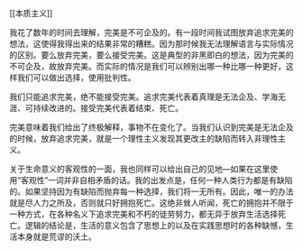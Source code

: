 [[本质主义]]  

我花了数年的时间去理解，完美是不可企及的。有一段时间我试图放弃追求完美的想法，这使得我得出来的结果非常的糟糕。因为那时候我无法理解语言与实际情况的区别。要么放弃完美，要么接受完美。这是典型的非黑即白的想法，因为完美的不可企及，故放弃完美。而实际的情况是我们可以辨别出哪一种比哪一种更好，这样我们可以做出选择，使用批判性。

 我们只能追求完美，绝不能接受完美。追求完美代表着真理是无法企及、学海无涯、可持续改进的。接受完美代表着结束、死亡。
 
 完美意味着我们给出了终极解释，事物不在变化了。当我们认识到完美是无法企及的时候，放弃追求完美，就是一个理性主义发现其更改主的缺陷而转入非理性主义。

 关于生命意义的客观性的一面，我也同样可以给出自己的见地—如果在这里使用“客观性”一词并非自相矛盾的话。我的出发点是，任何一种人类行为都是有缺陷的。如果坚持因为有缺陷而抛弃每一种选择，我们将一无所有。因此，唯一的办法就是尽人力之所及，否则就只好拥抱死亡。这绝非耸人听闻，死亡的拥抱并不限于一种方式，在各种名义下追求完美和不朽的徒劳努力，都无异于放弃生活选择死亡。逻辑的结论是，生活的意义包含了思想上的以及在实践思想时的各种缺憾，生活本身就是荒谬的沃土。
 
 
